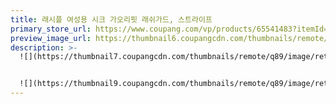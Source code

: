 ```yaml
---
title: 래시플 여성용 시크 가오리핏 래쉬가드, 스트라이프
primary_store_url: https://www.coupang.com/vp/products/65541483?itemId=221104401&vendorItemId=3535211277
preview_image_url: https://thumbnail6.coupangcdn.com/thumbnails/remote/230x230ex/image/product/image/vendoritem/2019/07/09/3535211277/24968c9c-e146-4cb5-b8e3-7325b3c5de16.jpg
description: >-
  ![](https://thumbnail7.coupangcdn.com/thumbnails/remote/q89/image/retail/images/7436324591306619-152398b6-d403-4136-9064-6b00fee44ce6.jpg)


  ![](https://thumbnail9.coupangcdn.com/thumbnails/remote/q89/image/retail/images/6146601392561368-fd2b9cc5-3ccb-480f-a164-f82e6ddc74c4.jpg)
---
```

